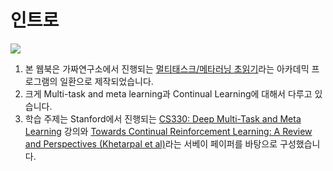# 인트로

<a href="https://hits.seeyoufarm.com"><img src="https://hits.seeyoufarm.com/api/count/incr/badge.svg?url=https%3A%2F%2Fpseudo-lab.github.io%2FDeep-Multi-Task-and-Meta-Learning&count_bg=%2379C83D&title_bg=%23555555&icon=&icon_color=%2306F262&title=hits&edge_flat=false"/></a>

1. 본 웹북은 가짜연구소에서 진행되는 [멀티태스크/메타러닝 초읽기](https://www.notion.so/a5aac67188164a04aa22fe23478228d1)라는 아카데믹 프로그램의 일환으로 제작되었습니다.
2. 크게 Multi-task and meta learning과 Continual Learning에 대해서 다루고 있습니다.
3. 학습 주제는 Stanford에서 진행되는 [CS330: Deep Multi-Task and Meta Learning](http://cs330.stanford.edu/fall2020/index.html) 강의와 [Towards Continual Reinforcement Learning: A Review and Perspectives (Khetarpal et al)](https://arxiv.org/pdf/2012.13490.pdf)라는 서베이 페이퍼를 바탕으로 구성했습니다.
